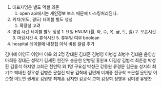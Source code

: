 1. 대표자명은 별도 엑셀 의존
	1. open api에서는 개인정보 보호 때문에 마스킹처리된다.
2. 위치(위도, 경도) 테이블 별도 생성
	1. 확장성 고려
3. 영업 시간 테이블 별도 생성
		1. 요일 ENUM (월, 화, 수, 목, 금, 토, 일)
		2. 오픈시간
		3. 마감시간
		4. 휴식시간
		5. 휴무일 여부 boolean
4. hospital 테이블에 내장칩 이식 비용 컬럼 추가

김미혜
이영국
이영미
이욱 외 2명
장태원
김태훈
김병영
이병섭
최병수
김대윤
윤영심
마희동
장대근
성락기
김세환
현진우
송윤현
안병필
홍원표
이길상
김범석
최준철
박성환
김홍석
하지영
고희곤
전인탁 외 1명
구요섭
박성근
강동원
류경문
김문술
성지희
최기호
박태찬
정우성
김병준
문철진
박용
김혁태
김민재
이재풍
전규학
조은철
문민영
이순형
이도연
권세웅
김원영
최재홍
김지헌
김광식
고희
김정희
정병우
김미경
유명찬
